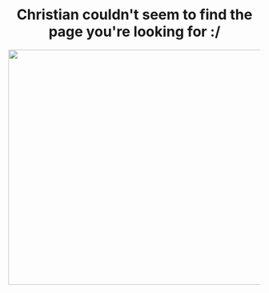 <html>
  <head>
    <h1><center> Christian couldn't seem to find the page you're looking for :/ </center></h1></head>

  <body>

<img src="https://media.tenor.com/xXl1P1HlpocAAAAC/christian-cage-aew.gif" width="770" height="470" class="center"/>


</body>
</html>
